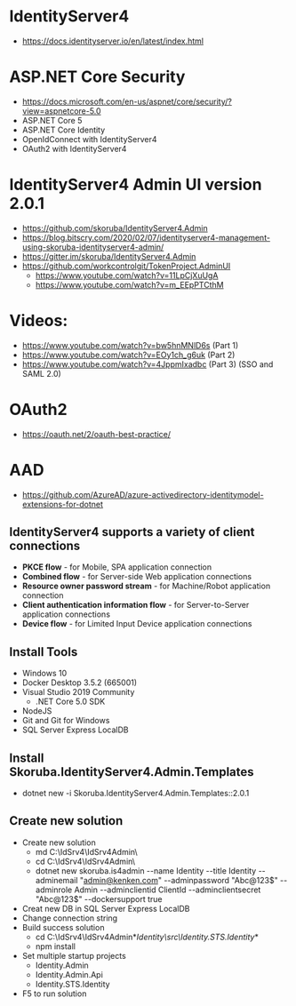 # IdentityServer4
+ https://docs.identityserver.io/en/latest/index.html

# ASP.NET Core Security
+ https://docs.microsoft.com/en-us/aspnet/core/security/?view=aspnetcore-5.0
+ ASP.NET Core 5
+ ASP.NET Core Identity
+ OpenIdConnect with IdentityServer4
+ OAuth2 with IdentityServer4

# IdentityServer4 Admin UI version 2.0.1
+ https://github.com/skoruba/IdentityServer4.Admin
+ https://blog.bitscry.com/2020/02/07/identityserver4-management-using-skoruba-identityserver4-admin/
+ https://gitter.im/skoruba/IdentityServer4.Admin
+ https://github.com/workcontrolgit/TokenProject.AdminUI
  + https://www.youtube.com/watch?v=11LpCjXuUgA
  + https://www.youtube.com/watch?v=m_EEpPTCthM

# Videos:
+ https://www.youtube.com/watch?v=bw5hnMNlD6s (Part 1)
+ https://www.youtube.com/watch?v=EOy1ch_g6uk (Part 2)
+ https://www.youtube.com/watch?v=4JppmIxadbc (Part 3) (SSO and SAML 2.0)

# OAuth2
+ https://oauth.net/2/oauth-best-practice/

# AAD
+ https://github.com/AzureAD/azure-activedirectory-identitymodel-extensions-for-dotnet

## IdentityServer4 supports a variety of client connections
+ **PKCE flow** - for Mobile, SPA application connection
+ **Combined flow** - for Server-side Web application connections
+ **Resource owner password stream** - for Machine/Robot application connection
+ **Client authentication information flow** - for Server-to-Server application connections
+ **Device flow** - for Limited Input Device application connections

## Install Tools
+ Windows 10
+ Docker Desktop 3.5.2 (665001)
+ Visual Studio 2019 Community
  + .NET Core 5.0 SDK
+ NodeJS
+ Git and Git for Windows
+ SQL Server Express LocalDB

## Install Skoruba.IdentityServer4.Admin.Templates
+ dotnet new -i Skoruba.IdentityServer4.Admin.Templates::2.0.1

## Create new solution
+ Create new solution
  + md C:\IdSrv4\IdSrv4Admin\
  + cd C:\IdSrv4\IdSrv4Admin\
  + dotnet new skoruba.is4admin --name Identity --title Identity --adminemail "admin@kenken.com" --adminpassword "Abc@123$" --adminrole Admin --adminclientid ClientId --adminclientsecret "Abc@123$" --dockersupport true
+ Creat new DB in SQL Server Express LocalDB
+ Change connection string
+ Build success solution
  + cd C:\IdSrv4\IdSrv4Admin\**Identity\src\Identity.STS.Identity**
  + npm install
+ Set multiple startup projects
  + Identity.Admin
  + Identity.Admin.Api  
  + Identity.STS.Identity
+ F5 to run solution
